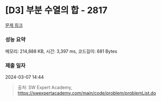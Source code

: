 # [D3] 부분 수열의 합 - 2817 

[문제 링크](https://swexpertacademy.com/main/code/problem/problemDetail.do?contestProbId=AV7IzvG6EksDFAXB) 

### 성능 요약

메모리: 214,888 KB, 시간: 3,397 ms, 코드길이: 681 Bytes

### 제출 일자

2024-03-07 14:44



> 출처: SW Expert Academy, https://swexpertacademy.com/main/code/problem/problemList.do